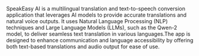 SpeakEasy AI is a multilingual translation and text-to-speech conversion application that leverages AI models to provide accurate translations and natural voice outputs. It uses Natural Language Processing (NLP) techniques and Large Language Models (LLMs), such as the Qwen-2 model, to deliver seamless text translation in various languages.The app is designed to enhance communication and language accessibility by offering both text-based translations and audio output for ease of use.
